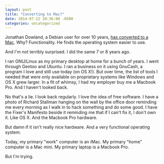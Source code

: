 ```yaml
---
layout: post
title: "Converting to Mac?"
date: 2014-07-22 10:36:00 -0500
categories: uncategorized
---
```

Jonathan Dowland, a Debian user for over 10 years, [has converted to a Mac][1]. Why? Functionality. He finds the operating system easier to use.

And I'm not terribly surprised. I did the same 7 or 8 years ago.

I ran GNU/Linux as my primary desktop at home for a bunch of years. I went through Gentoo and Ubuntu. I ran a business on it using GnuCash, a program I love and still use today (on OS X!). But over time, the list of tools I needed that were only available on proprietary systems like Windows and OS X grew larger. In a fit of whimsy, I had my employer buy me a Macbook Pro. And I haven't looked back.

No that's a lie. I look back regularly. I love the idea of free software. I have a photo of Richard Stallman hanging on the wall by the office door reminding me every morning as I walk in to hack something and do some good. I have the Fixer's Manifesto beside it reminding me that if I can't fix it, I don't own it. Like OS X. And the Macbook Pro hardware.

But damn if it isn't really nice hardware. And a very functional operating system.

Today, my primary "work" computer is an iMac. My primary "home" computer is a Mac mini. My primary laptop is a Macbook Pro.

But I'm trying.

[1]: http://jmtd.net/log/mac/
